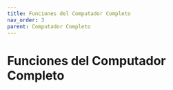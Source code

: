 ```yaml
---
title: Funciones del Computador Completo
nav_order: 3
parent: Computador Completo
---
```


# Funciones del Computador Completo